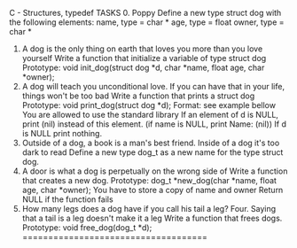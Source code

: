 C - Structures, typedef TASKS 0. Poppy Define a new type struct dog with the
following elements:
name, type = char *
age, type = float
owner, type = char *
1. A dog is the only thing on earth that loves you more than you love yourself
Write a function that initialize a variable of type struct dog
Prototype: void init_dog(struct dog *d, char *name, float age, char *owner);
1. A dog will teach you unconditional love. If you can have that in your life, things
won't be too bad Write a function that prints a struct dog
Prototype: void print_dog(struct dog *d);
Format: see example bellow
You are allowed to use the standard library
If an element of d is NULL, print (nil) instead of this element. (if name is NULL, print
Name: (nil))
If d is NULL print nothing.
1. Outside of a dog, a book is a man's best friend. Inside of a dog it's too dark to
read Define a new type dog_t as a new name for the type struct dog.
2. A door is what a dog is perpetually on the wrong side of Write a function that
creates a new dog.
Prototype: dog_t *new_dog(char *name, float age, char *owner);
You have to store a copy of name and owner
Return NULL if the function fails
1. How many legs does a dog have if you call his tail a leg? Four. Saying that a
tail is a leg doesn't make it a leg Write a function that frees dogs.
Prototype: void free_dog(dog_t *d);
====================================